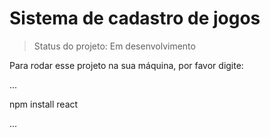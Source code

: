  
# Sistema de cadastro de jogos

> Status do projeto: Em desenvolvimento

Para rodar esse projeto na sua máquina, por favor digite:

...

npm install react

...
      

